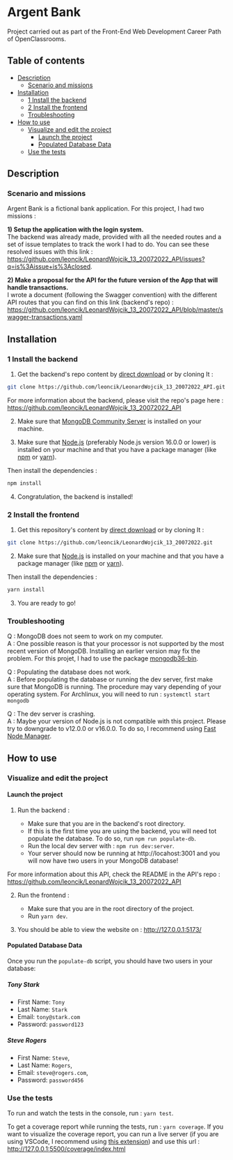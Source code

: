 # Argent Bank

Project carried out as part of the Front-End Web Development Career Path of OpenClassrooms.

## Table of contents

-   [Description](#description)
    -   [Scenario and missions](#scenario-and-missions)
-   [Installation](#installation)
    -   [1 Install the backend](#1-install-the-backend)
    -   [2 Install the frontend](#2-install-the-frontend)
    -   [Troubleshooting](#troubleshooting)
-   [How to use](#how-to-use)
    -   [Visualize and edit the project](#visualize-and-edit-the-project)
        -   [Launch the project](#launch-the-project)
        -   [Populated Database Data](#populated-database-data)
    -   [Use the tests](#use-the-tests)

## Description

### Scenario and missions

Argent Bank is a fictional bank application. For this project, I had two missions :

**1) Setup the application with the login system.**  
The backend was already made, provided with all the needed routes and a set of issue templates to track the work I had to do. You can see these resolved issues with this link : https://github.com/leoncik/LeonardWojcik_13_20072022_API/issues?q=is%3Aissue+is%3Aclosed.

**2) Make a proposal for the API for the future version of the App that will handle transactions.**  
I wrote a document (following the Swagger convention) with the different API routes that you can find on this link (backend's repo) : https://github.com/leoncik/LeonardWojcik_13_20072022_API/blob/master/swagger-transactions.yaml

## Installation

### 1 Install the backend

1. Get the backend's repo content by [direct download](https://github.com/leoncik/LeonardWojcik_13_20072022_API/archive/refs/heads/master.zip) or by cloning It :

```sh
git clone https://github.com/leoncik/LeonardWojcik_13_20072022_API.git
```

For more information about the backend, please visit the repo's page here : https://github.com/leoncik/LeonardWojcik_13_20072022_API

2. Make sure that [MongoDB Community Server](https://www.mongodb.com/try/download/community) is installed on your machine.

3. Make sure that [Node.js](https://nodejs.org/en/) (preferably Node.js version 16.0.0 or lower) is installed on your machine and that you have a package manager (like [npm](https://www.npmjs.com/) or [yarn](https://yarnpkg.com/)).

Then install the dependencies :

```sh
npm install
```

4. Congratulation, the backend is installed!

### 2 Install the frontend

1. Get this repository's content by [direct download](https://github.com/leoncik/LeonardWojcik_13_20072022/archive/refs/heads/main.zip) or by cloning It :

```sh
git clone https://github.com/leoncik/LeonardWojcik_13_20072022.git
```

2. Make sure that [Node.js](https://nodejs.org/en/) is installed on your machine and that you have a package manager (like [npm](https://www.npmjs.com/) or [yarn](https://yarnpkg.com/)).

Then install the dependencies :

```sh
yarn install
```

3. You are ready to go!

### Troubleshooting

Q : MongoDB does not seem to work on my computer.  
A : One possible reason is that your processor is not supported by the most recent version of MongoDB. Installing an earlier version may fix the problem. For this projet, I had to use the package [mongodb36-bin](https://aur.archlinux.org/packages/mongodb36-bin).

Q : Populating the database does not work.  
A : Before populating the database or running the dev server, first make sure that MongoDB is running. The procedure may vary depending of your operating system. For Archlinux, you will need to run : `systemctl start mongodb`

Q : The dev server is crashing.  
A : Maybe your version of Node.js is not compatible with this project. Please try to downgrade to v12.0.0 or v16.0.0. To do so, I recommend using [Fast Node Manager](https://github.com/Schniz/fnm).

## How to use

### Visualize and edit the project

#### Launch the project

1. Run the backend :

    - Make sure that you are in the backend's root directory.
    - If this is the first time you are using the backend, you will need tot populate the database. To do so, run `npm run populate-db`.
    - Run the local dev server with : `npm run dev:server`.
    - Your server should now be running at http://locahost:3001 and you will now have two users in your MongoDB database!

For more information about this API, check the README in the API's repo : https://github.com/leoncik/LeonardWojcik_13_20072022_API

2. Run the frontend :

    - Make sure that you are in the root directory of the project.
    - Run `yarn dev`.

3. You should be able to view the website on : http://127.0.0.1:5173/

#### Populated Database Data

Once you run the `populate-db` script, you should have two users in your database:

##### Tony Stark

-   First Name: `Tony`
-   Last Name: `Stark`
-   Email: `tony@stark.com`
-   Password: `password123`

##### Steve Rogers

-   First Name: `Steve`,
-   Last Name: `Rogers`,
-   Email: `steve@rogers.com`,
-   Password: `password456`

### Use the tests

To run and watch the tests in the console, run : `yarn test`.

To get a coverage report while running the tests, run : `yarn coverage`. If you want to visualize the coverage report, you can run a live server (if you are using VSCode, I recommend using [this extension](https://marketplace.visualstudio.com/items?itemName=ritwickdey.LiveServer)) and use this url : http://127.0.0.1:5500/coverage/index.html
